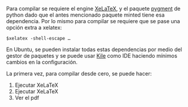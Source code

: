 Para compilar se requiere el engine [XeLaTeX](https://tug.org/xetex/), y el paquete [pygment](https://pygments.org/) de python dado que el antes mencionado paquete minted tiene esa dependencia.
Por lo mismo para compilar se requiere que se pase una opción extra a xelatex:

```
$xelatex -shell-escape …
```

En Ubuntu, se pueden instalar todas estas dependencias por medio del gestor de paquetes y se puede usar [Kile](https://kile.sourceforge.io/index.php) como IDE haciendo mínimos cambios en la configuración.

La primera vez, para compilar desde cero, se puede hacer:

1. Ejecutar XeLaTeX
1. Ejecutar XeLaTeX
1. Ver el pdf

